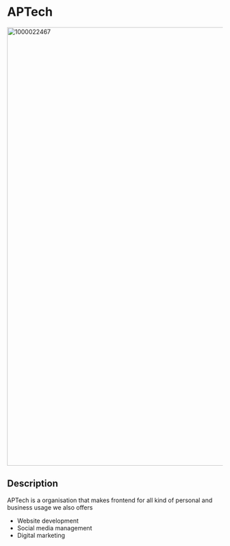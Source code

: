 # APTech
<img width="1536" height="1024" alt="1000022467" src="https://github.com/user-attachments/assets/d881db47-92c0-4edd-b32d-b65808352a27" />

## Description

APTech is a organisation that makes frontend for all kind of personal and business usage we also offers
- Website development
- Social media management
- Digital marketing
